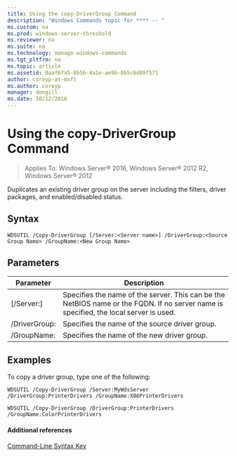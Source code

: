 ```yaml
---
title: Using the copy-DriverGroup Command
description: "Windows Commands topic for **** -- "
ms.custom: na
ms.prod: windows-server-threshold
ms.reviewer: na
ms.suite: na
ms.technology: manage-windows-commands
ms.tgt_pltfrm: na
ms.topic: article
ms.assetid: 0aaf6fa5-8b5b-4a1e-ae9b-8b5c6d89f571
author: coreyp-at-msft
ms.author: coreyp
manager: dongill
ms.date: 10/12/2016
---
```


# Using the copy-DriverGroup Command

>Applies To: Windows Server&reg; 2016, Windows Server&reg; 2012 R2, Windows Server&reg; 2012

Duplicates an existing driver group on the server including the filters, driver packages, and enabled/disabled status.
## Syntax
```
WDSUTIL /Copy-DriverGroup [/Server:<Server name>] /DriverGroup:<Source Group Name> /GroupName:<New Group Name>
```
## Parameters
|Parameter|Description|
|-------------|---------------|
|[/Server:<Server name>]|Specifies the name of the server. This can be the NetBIOS name or the FQDN. If no server name is specified, the local server is used.|
|/DriverGroup:<Source Group Name>|Specifies the name of the source driver group.|
|/GroupName:<New Group Name>|Specifies the name of the new driver group.|
## <a name="BKMK_examples"></a>Examples
To copy a driver group, type one of the following:
```
WDSUTIL /Copy-DriverGroup /Server:MyWdsServer /DriverGroup:PrinterDrivers /GroupName:X86PrinterDrivers
```
```
WDSUTIL /Copy-DriverGroup /DriverGroup:PrinterDrivers /GroupName:ColorPrinterDrivers
```
#### Additional references
[Command-Line Syntax Key](Command-Line-Syntax-Key.md)
